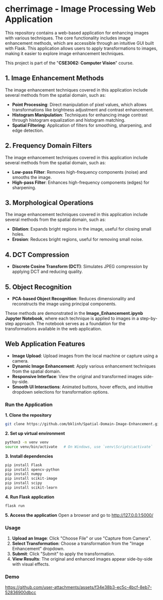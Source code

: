 # cherrimage - Image Processing Web Application
This repository contains a web-based application for enhancing images with various techniques. The core functionality includes image enhancement methods, which are accessible through an intuitive GUI built with Flask. This application allows users to apply transformations to images, making it easier to explore image enhancement techniques.

This project is part of the "**CSE3062: Computer Vision**" course.

## 1. Image Enhancement Methods
The image enhancement techniques covered in this application include several methods from the spatial domain, such as:

- **Point Processing**: Direct manipulation of pixel values, which allows transformations like brightness adjustment and contrast enhancement.
- **Histogram Manipulation**: Techniques for enhancing image contrast through histogram equalization and histogram matching.
- **Spatial Filtering**: Application of filters for smoothing, sharpening, and edge detection.

## 2. Frequency Domain Filters
The image enhancement techniques covered in this application include several methods from the spatial domain, such as:

- **Low-pass Filter**: Removes high-frequency components (noise) and smooths the image.
- **High-pass Filter**: Enhances high-frequency components (edges) for sharpening.

## 3. Morphological Operations
The image enhancement techniques covered in this application include several methods from the spatial domain, such as:

- **Dilation**: Expands bright regions in the image, useful for closing small holes.
- **Erosion**: Reduces bright regions, useful for removing small noise.

## 4. DCT Compression
- **Discrete Cosine Transform (DCT)**: Simulates JPEG compression by applying DCT and reducing quality.

## 5. Object Recognition
- **PCA-based Object Recognition**: Reduces dimensionality and reconstructs the image using principal components.

These methods are demonstrated in the **Image_Enhancement.ipynb Jupyter Notebook**, where each technique is applied to images in a step-by-step approach. The notebook serves as a foundation for the transformations available in the web application.

## Web Application Features
- **Image Upload**: Upload images from the local machine or capture using a camera.
- **Dynamic Image Enhancement**: Apply various enhancement techniques from the spatial domain.
- **Responsive Interface**: View the original and transformed images side-by-side.
- **Smooth UI Interactions**: Animated buttons, hover effects, and intuitive dropdown selections for transformation options.

### Run the Application
**1. Clone the repository**
```bash
git clone https://github.com/bklinh/Spatial-Domain-Image-Enhancement.git
```
**2. Set up virtual environment**
```bash
python3 -m venv venv
source venv/bin/activate   # On Windows, use `venv\Scripts\activate`
```
**3. Install dependencies**
```bash
pip install Flask
pip install opencv-python
pip install numpy
pip install scikit-image
pip install scipy
pip install scikit-learn
```
**4. Run Flask application**
```bash
flask run
```
**5. Access the application**
Open a browser and go to http://127.0.0.1:5000/

### Usage
1. **Upload an Image**: Click "Choose File" or use "Capture from Camera".
2. **Select Transformation**: Choose a transformation from the "Image Enhancement" dropdown.
3. **Submit**: Click "Submit" to apply the transformation.
4. **View Results**: The original and enhanced images appear side-by-side with visual effects.

### Demo

https://github.com/user-attachments/assets/f34e38b3-ec5c-4bcf-8eb7-52836900dbcc


